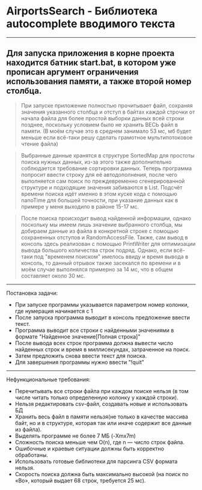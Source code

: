 # AirportsSearch - Библиотека autocomplete вводимого текста
 -----
 Для запуска приложения в корне проекта находится батник start.bat, в котором уже прописан аргумент ограничения использования памяти, а также второй номер столбца.
 -----
 > <p>При запуске приложение полностью прочитывает файл, сохраняя значения указанного столбца и отступ в байтах каждой строчки от начала файла для более простой выборки данных всей строки позднее, поскольку условием было не хранить ВЕСЬ файл в памяти. (В моём случае это в среднем занимало 53 мс, мб будет меньше если всё-таки решу сделать грамотное мультипотоковое чтение файла)</p>
 
 > <p>Выбранные данные хранятся в структуре SortedMap для простоты поиска нужных данных, из-за этого также дополнительно соблюдается требование сортировки данных. Теперь программа попросит ввести строку для её автодополнения, после чего выполняется сам поиск по преждевременно сгенерированной структуре и подходящие значения забиваются в List. Подсчёт времени поиска идёт именно в этом куске кода с помощью nanoTime для большей точности, при указание данных как в примере у меня выходило в районе 15-17 мс.</p>
 
 > <p>После поиска происходит вывод найденной информации, однако поскольку мы имеем лишь значение выбранного столбца, мы добираем данные из файла в конкретной строке с помощью сохраненных отступов и RandomAccessFile. Также, сам вывод в консоль здесь реализован с помощью PrintWriter для оптимизации вывода большого количества строк подряд. Однако, если всё-таки под "временем поиском" имелось ввиду и время вывода в консоль, то данный отрывок также засекался по времени и в моём случае выполнялся примерно за 14 мс, что в общем составляет около 30 мс.</p>
 -----
 Постановка задачи:
 - При запуске программы указывается параметром номер колонки, где нумерация начинается с 1
 - После запуска программа выводит в консоль предложение ввести текст.
 - Программа выводит все строки с найденными значениями в формате "Найденное значение[Полная строка]"
 - После вывода всех строк программа должна вывести число найденных строк и время в миллисекундах, затраченное на поиск.
 - Затем предложить снова ввести текст для поиска.
 - Для завершения программы нужно ввести "!quit"
 -----
 Нефункциональные требования:
 - Перечитывать все строки файла при каждом поиске нельзя (в том числе читать только определенную колонку у каждой строки).
 - Нельзя редактировать csv-файл, создавать новые и использовать БД
 - Хранить весь файл в памяти нельзя(не только в качестве массива байт, но и в структуре, которая так или иначе содержит все данные из файла).
 - Выделять программе не более 7 МБ (-Xmx7m)
 - Сложность поиска меньше чем O(n), где n — число строк файла.
 - Ошибочные и краевые ситуации должны быть корректно обработаны.
 - Использовать готовые библиотеки для парсинга CSV формата нельзя.
 - Скорость поиска должна быть максимально высокой (на поиск по «Bo», который выдает 68 строк, требуется 25 мс).

